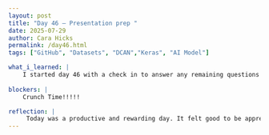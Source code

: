 ```yaml
---
layout: post
title: "Day 46 – Presentation prep "
date: 2025-07-29
author: Cara Hicks
permalink: /day46.html
tags: ["GitHub", "Datasets", "DCAN","Keras", "AI Model"]

what_i_learned: |
    I started day 46 with a check in to answer any remaining questions from my teacher mentor about our project. I made sure to give detailed explanations and asked follow up questions to ensure he felt confident for his presentation. After that, I ran my DCAN model so I could generate plots and tables based on the results. Following lunch, I focused on editing and adding to our methodology section. I also applied more data augmentation and re ran the model, hoping for improved accuracy. As always, I ended the day with my daily blog post.
    
blockers: |
    Crunch Time!!!!!

reflection: |
     Today was a productive and rewarding day. It felt good to be appreciated by my teacher mentor after taking the time to explain some of the finer details of our project to help him feel more confident for his presentation. Time feels like it’s flying by earlier I wanted it to move faster, but now I find myself wishing it would slow down just a little. We're getting closer to the symposium, which definitely has me feeling nervous.
---
```

